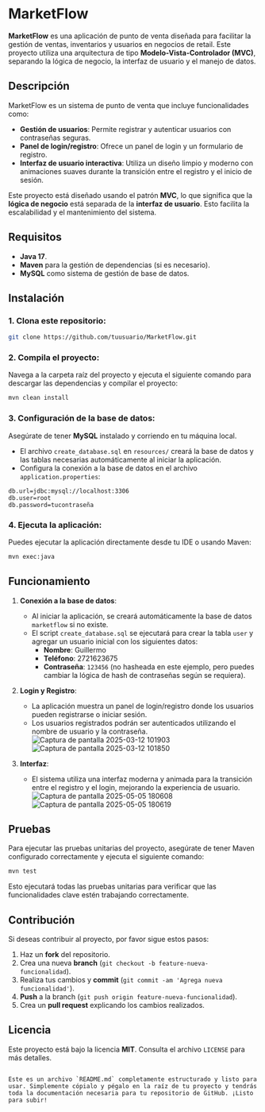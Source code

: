 # MarketFlow 
**MarketFlow** es una aplicación de punto de venta diseñada para facilitar la gestión de ventas, inventarios y usuarios en negocios de retail. Este proyecto utiliza una arquitectura de tipo **Modelo-Vista-Controlador (MVC)**, separando la lógica de negocio, la interfaz de usuario y el manejo de datos.

## Descripción

MarketFlow es un sistema de punto de venta que incluye funcionalidades como:

- **Gestión de usuarios**: Permite registrar y autenticar usuarios con contraseñas seguras.
- **Panel de login/registro**: Ofrece un panel de login y un formulario de registro.
- **Interfaz de usuario interactiva**: Utiliza un diseño limpio y moderno con animaciones suaves durante la transición entre el registro y el inicio de sesión.

Este proyecto está diseñado usando el patrón **MVC**, lo que significa que la **lógica de negocio** está separada de la **interfaz de usuario**. Esto facilita la escalabilidad y el mantenimiento del sistema.

## Requisitos

- **Java 17**.
- **Maven** para la gestión de dependencias (si es necesario).
- **MySQL** como sistema de gestión de base de datos.

## Instalación

### 1. Clona este repositorio:

```bash
git clone https://github.com/tuusuario/MarketFlow.git
```

### 2. Compila el proyecto:

Navega a la carpeta raíz del proyecto y ejecuta el siguiente comando para descargar las dependencias y compilar el proyecto:

```bash
mvn clean install
```

### 3. Configuración de la base de datos:

Asegúrate de tener **MySQL** instalado y corriendo en tu máquina local.

- El archivo `create_database.sql` en `resources/` creará la base de datos y las tablas necesarias automáticamente al iniciar la aplicación.
- Configura la conexión a la base de datos en el archivo `application.properties`:

```properties
db.url=jdbc:mysql://localhost:3306
db.user=root
db.password=tucontraseña
```

### 4. Ejecuta la aplicación:

Puedes ejecutar la aplicación directamente desde tu IDE o usando Maven:

```bash
mvn exec:java
```

## Funcionamiento

1. **Conexión a la base de datos**: 
   - Al iniciar la aplicación, se creará automáticamente la base de datos `marketflow` si no existe.
   - El script `create_database.sql` se ejecutará para crear la tabla `user` y agregar un usuario inicial con los siguientes datos:
     - **Nombre**: Guillermo
     - **Teléfono**: 2721623675
     - **Contraseña**: `123456` (no hasheada en este ejemplo, pero puedes cambiar la lógica de hash de contraseñas según se requiera).

2. **Login y Registro**: 
   - La aplicación muestra un panel de login/registro donde los usuarios pueden registrarse o iniciar sesión.
   - Los usuarios registrados podrán ser autenticados utilizando el nombre de usuario y la contraseña.
 ![Captura de pantalla 2025-03-12 101903](https://github.com/user-attachments/assets/a9e8b1e8-bdcc-4b29-bfc8-362a1be1d3bc)
![Captura de pantalla 2025-03-12 101850](https://github.com/user-attachments/assets/ae360e01-a875-4b04-a38a-00d45cf46aa8)


3. **Interfaz**: 
   - El sistema utiliza una interfaz moderna y animada para la transición entre el registro y el login, mejorando la experiencia de usuario.
     ![Captura de pantalla 2025-05-05 180608](https://github.com/user-attachments/assets/9feb604a-c4d7-4307-9e03-643e148b11af)
     ![Captura de pantalla 2025-05-05 180619](https://github.com/user-attachments/assets/73619f6a-1c68-44ec-83b6-950e75b565b5)


## Pruebas

Para ejecutar las pruebas unitarias del proyecto, asegúrate de tener Maven configurado correctamente y ejecuta el siguiente comando:

```bash
mvn test
```

Esto ejecutará todas las pruebas unitarias para verificar que las funcionalidades clave estén trabajando correctamente.

## Contribución

Si deseas contribuir al proyecto, por favor sigue estos pasos:

1. Haz un **fork** del repositorio.
2. Crea una nueva **branch** (`git checkout -b feature-nueva-funcionalidad`).
3. Realiza tus cambios y **commit** (`git commit -am 'Agrega nueva funcionalidad'`).
4. **Push** a la branch (`git push origin feature-nueva-funcionalidad`).
5. Crea un **pull request** explicando los cambios realizados.

## Licencia

Este proyecto está bajo la licencia **MIT**. Consulta el archivo `LICENSE` para más detalles.
```

Este es un archivo `README.md` completamente estructurado y listo para usar. Simplemente cópialo y pégalo en la raíz de tu proyecto y tendrás toda la documentación necesaria para tu repositorio de GitHub. ¡Listo para subir!
